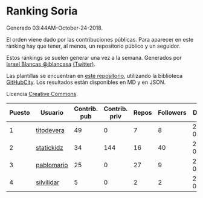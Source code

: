 # Ranking Soria

Generado 03:44AM-October-24-2018.

El orden viene dado por las contribuciones públicas. Para aparecer en este ránking hay que tener, al menos, un repositorio público y un seguidor.

Estos ránkings se suelen generar una vez a la semana. Generados por [Israel Blancas @iblancasa](https://github.com/iblancasa/) [(Twitter)](https://twitter.com/iblancasa).

Las plantillas se encuentran en [este repositorio](https://github.com/iblancasa/GH-Spanish-Ranking), utilizando la biblioteca [GitHubCity](https://github.com/iblancasa/GitHubCity). Los resultados están disponibles en MD y en JSON.

Licencia [Creative Commons](https://creativecommons.org/licenses/by/4.0/).

| Puesto   |  Usuario  | Contrib. pub | Contrib. priv |Repos| Followers | Desde |  Avatar  |
|----------|-----------|--------------|---------------|-----|-----------|-------|----------|
|1|[titodevera](https://github.com/titodevera)|49|0|7|8|2015-03-19|![titodevera]()|
|2|[statickidz](https://github.com/statickidz)|34|144|16|40|2014-06-14|![statickidz]()|
|3|[pablomario](https://github.com/pablomario)|25|0|27|9|2013-05-18|![pablomario]()|
|4|[silvilidar](https://github.com/silvilidar)|5|0|2|2|2016-03-18|![silvilidar]()|
